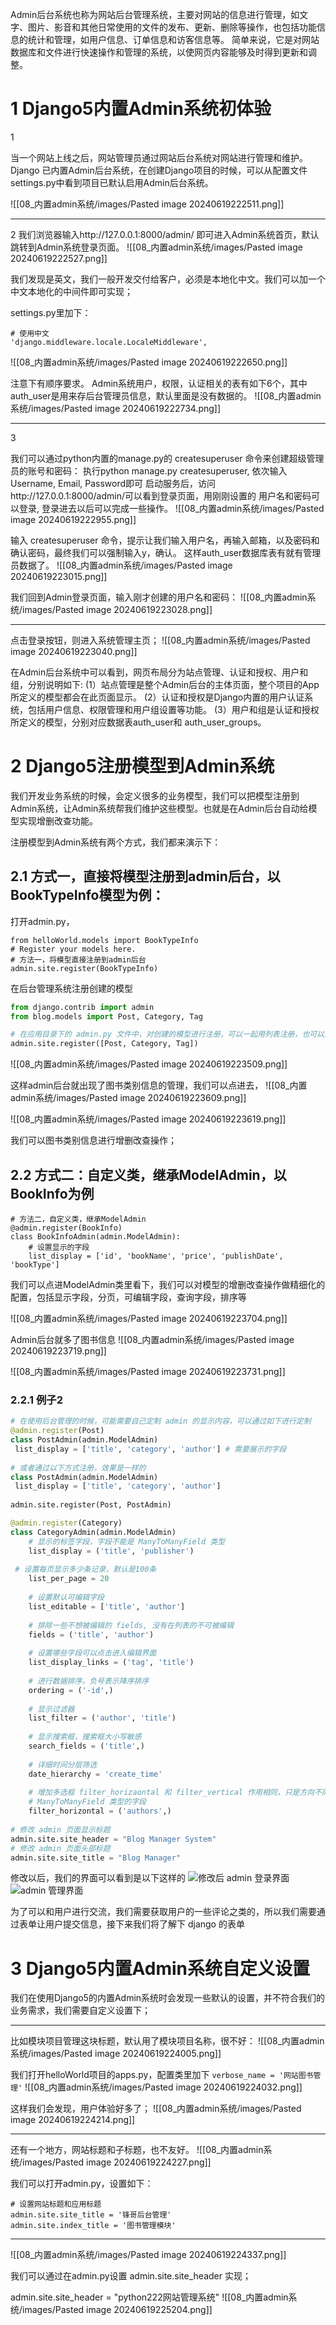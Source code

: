 
Admin后台系统也称为网站后台管理系统，主要对网站的信息进行管理，如文字、图片、影音和其他日常使用的文件的发布、更新、删除等操作，也包括功能信息的统计和管理，如用户信息、订单信息和访客信息等。
简单来说，它是对网站数据库和文件进行快速操作和管理的系统，以使网页内容能够及时得到更新和调整。


# 1 Django5内置Admin系统初体验


1 


当一个网站上线之后，网站管理员通过网站后台系统对网站进行管理和维护。
Django 已内置Admin后台系统，在创建Django项目的时候，可以从配置文件settings.py中看到项目已默认启用Admin后台系统。


![[08_内置admin系统/images/Pasted image 20240619222511.png]]

---

2
我们浏览器输入http://127.0.0.1:8000/admin/ 即可进入Admin系统首页，默认跳转到Admin系统登录页面。
![[08_内置admin系统/images/Pasted image 20240619222527.png]]

我们发现是英文，我们一般开发交付给客户，必须是本地化中文。我们可以加一个中文本地化的中间件即可实现；

settings.py里加下：
```
# 使用中文
'django.middleware.locale.LocaleMiddleware',
```

![[08_内置admin系统/images/Pasted image 20240619222650.png]]


注意下有顺序要求。
Admin系统用户，权限，认证相关的表有如下6个，其中auth_user是用来存后台管理员信息，默认里面是没有数据的。
![[08_内置admin系统/images/Pasted image 20240619222734.png]]


---
3

我们可以通过python内置的manage.py的   createsuperuser    命令来创建超级管理员的账号和密码：
执行python manage.py createsuperuser, 依次输入Username, Email, Password即可
启动服务后，访问http://127.0.0.1:8000/admin/可以看到登录页面，用刚刚设置的 用户名和密码可以登录, 登录进去以后可以完成一些操作。
![[08_内置admin系统/images/Pasted image 20240619222955.png]]


输入 createsuperuser 命令，提示让我们输入用户名，再输入邮箱，以及密码和确认密码，最终我们可以强制输入y，确认。
这样auth_user数据库表有就有管理员数据了。
![[08_内置admin系统/images/Pasted image 20240619223015.png]]

我们回到Admin登录页面，输入刚才创建的用户名和密码：
![[08_内置admin系统/images/Pasted image 20240619223028.png]]


---


点击登录按钮，则进入系统管理主页；
![[08_内置admin系统/images/Pasted image 20240619223040.png]]

在Admin后台系统中可以看到，网页布局分为站点管理、认证和授权、用户和组，分别说明如下:
(1）站点管理是整个Admin后台的主体页面，整个项目的App所定义的模型都会在此页面显示。
(2）认证和授权是Django内置的用户认证系统，包括用户信息、权限管理和用户组设置等功能。
(3）用户和组是认证和授权所定义的模型，分别对应数据表auth_user和 auth_user_groups。


# 2 Django5注册模型到Admin系统

我们开发业务系统的时候，会定义很多的业务模型，我们可以把模型注册到Admin系统，让Admin系统帮我们维护这些模型。也就是在Admin后台自动给模型实现增删改查功能。

注册模型到Admin系统有两个方式，我们都来演示下：
## 2.1 方式一，直接将模型注册到admin后台，以BookTypeInfo模型为例：

打开admin.py，

```
from helloWorld.models import BookTypeInfo
# Register your models here.
# 方法一，将模型直接注册到admin后台
admin.site.register(BookTypeInfo)
```


在后台管理系统注册创建的模型
   ```python
   from django.contrib import admin
   from blog.models import Post, Category, Tag

   # 在应用目录下的 admin.py 文件中，对创建的模型进行注册，可以一起用列表注册，也可以分开注册
   admin.site.register([Post, Category, Tag])
   ```

![[08_内置admin系统/images/Pasted image 20240619223509.png]]


这样admin后台就出现了图书类别信息的管理，我们可以点进去，
![[08_内置admin系统/images/Pasted image 20240619223609.png]]

![[08_内置admin系统/images/Pasted image 20240619223619.png]]

我们可以图书类别信息进行增删改查操作；


## 2.2 方式二：自定义类，继承ModelAdmin，以BookInfo为例


```
# 方法二，自定义类，继承ModelAdmin
@admin.register(BookInfo)
class BookInfoAdmin(admin.ModelAdmin):
	# 设置显示的字段
	list_display = ['id', 'bookName', 'price', 'publishDate', 'bookType']
```

我们可以点进ModelAdmin类里看下，我们可以对模型的增删改查操作做精细化的配置，包括显示字段，分页，可编辑字段，查询字段，排序等

![[08_内置admin系统/images/Pasted image 20240619223704.png]]

Admin后台就多了图书信息
![[08_内置admin系统/images/Pasted image 20240619223719.png]]

![[08_内置admin系统/images/Pasted image 20240619223731.png]]



### 2.2.1 例子2


   ```python
   # 在使用后台管理的时候，可能需要自己定制 admin 的显示内容，可以通过如下进行定制
   @admin.register(Post)
   class PostAdmin(admin.ModelAdmin)
   	list_display = ['title', 'category', 'author'] # 需要展示的字段
   	
   # 或者通过以下方式注册，效果是一样的
   class PostAdmin(admin.ModelAdmin)
   	list_display = ['title', 'category', 'author'] 
   	
   admin.site.register(Post, PostAdmin)

   @admin.register(Category)
   class CategoryAdmin(admin.ModelAdmin)
       # 显示的标签字段，字段不能是 ManyToManyField 类型
       list_display = ('title', 'publisher')
       
   	# 设置每页显示多少条记录，默认是100条
       list_per_page = 20
       
       # 设置默认可编辑字段
       list_editable = ['title', 'author']
       
       # 排除一些不想被编辑的 fields, 没有在列表的不可被编辑
       fields = ('title', 'author')
       
       # 设置哪些字段可以点击进入编辑界面
       list_display_links = ('tag', 'title')
       
       # 进行数据排序，负号表示降序排序
       ordering = ('-id',)
       
       # 显示过滤器
       list_filter = ('author', 'title')
       
       # 显示搜索框，搜索框大小写敏感
       search_fields = ('title',)
       
       # 详细时间分层筛选
       date_hierarchy = 'create_time'
       
       # 增加多选框 filter_horizaontal 和 filter_vertical 作用相同，只是方向不同，只用于
       # ManyToManyField 类型的字段
       filter_horizontal = ('authors',)
       
   # 修改 admin 页面显示标题
   admin.site.site_header = "Blog Manager System"
   # 修改 admin 页面头部标题
   admin.site.site_title = "Blog Manager"
   ```
   修改以后，我们的界面可以看到是以下这样的
![修改后 admin 登录界面](https://upload-images.jianshu.io/upload_images/2888797-0e0472f285e9f4fe.png?imageMogr2/auto-orient/strip%7CimageView2/2/w/1240)![admin 管理界面](https://upload-images.jianshu.io/upload_images/2888797-b545b78da9b39a3c.png?imageMogr2/auto-orient/strip%7CimageView2/2/w/1240)

为了可以和用户进行交流，我们需要获取用户的一些评论之类的，所以我们需要通过表单让用户提交信息，接下来我们将了解下 django 的表单


# 3 Django5内置Admin系统自定义设置

我们在使用Django5的内置Admin系统时会发现一些默认的设置，并不符合我们的业务需求，我们需要自定义设置下；


---

比如模块项目管理这块标题，默认用了模块项目名称，很不好：
![[08_内置admin系统/images/Pasted image 20240619224005.png]]

我们打开helloWorld项目的apps.py，配置类里加下 `verbose_name = '网站图书管理'`
![[08_内置admin系统/images/Pasted image 20240619224032.png]]

这样我们会发现，用户体验好多了；
![[08_内置admin系统/images/Pasted image 20240619224214.png]]


---


还有一个地方，网站标题和子标题，也不友好。
![[08_内置admin系统/images/Pasted image 20240619224227.png]]


我们可以打开admin.py，设置如下：
```
# 设置网站标题和应用标题
admin.site.site_title = '锋哥后台管理'
admin.site.index_title = '图书管理模块'
```


---

![[08_内置admin系统/images/Pasted image 20240619224337.png]]

我们可以通过在admin.py设置 admin.site.site_header 实现；

admin.site.site_header = "python222网站管理系统"
![[08_内置admin系统/images/Pasted image 20240619225204.png]]

